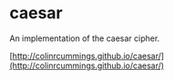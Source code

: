 # caesar

An implementation of the caesar cipher.

[http://colinrcummings.github.io/caesar/](http://colinrcummings.github.io/caesar/)

